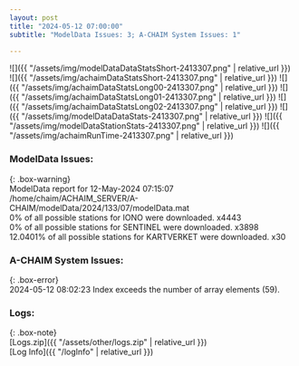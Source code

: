 ```yaml
---
layout: post
title: "2024-05-12 07:00:00"
subtitle: "ModelData Issues: 3; A-CHAIM System Issues: 1"

---
```


![]({{ "/assets/img/modelDataDataStatsShort-2413307.png" | relative_url }})
![]({{ "/assets/img/achaimDataStatsShort-2413307.png" | relative_url }})
![]({{ "/assets/img/achaimDataStatsLong00-2413307.png" | relative_url }})
![]({{ "/assets/img/achaimDataStatsLong01-2413307.png" | relative_url }})
![]({{ "/assets/img/achaimDataStatsLong02-2413307.png" | relative_url }})
![]({{ "/assets/img/modelDataDataStats-2413307.png" | relative_url }})
![]({{ "/assets/img/modelDataStationStats-2413307.png" | relative_url }})
![]({{ "/assets/img/achaimRunTime-2413307.png" | relative_url }})


### ModelData Issues:  
  
{: .box-warning}  
 ModelData report for 12-May-2024 07:15:07   
 /home/chaim/ACHAIM_SERVER/A-CHAIM/modelData/2024/133/07/modelData.mat   
 0% of all possible stations for IONO were downloaded. x4443   
 0% of all possible stations for SENTINEL were downloaded. x3898   
 12.0401% of all possible stations for KARTVERKET were downloaded. x30   
  
### A-CHAIM System Issues:  
  
{: .box-error}  
2024-05-12 08:02:23 Index exceeds the number of array elements (59).  

### Logs:  
  
{: .box-note}  
[Logs.zip]({{ "/assets/other/logs.zip" | relative_url }})  
[Log Info]({{ "/logInfo" | relative_url }})  
